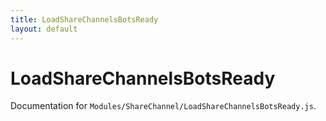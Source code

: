 ```yaml
---
title: LoadShareChannelsBotsReady
layout: default
---
```


# LoadShareChannelsBotsReady

Documentation for `Modules/ShareChannel/LoadShareChannelsBotsReady.js`.
